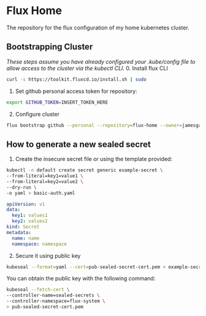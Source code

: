 # Flux Home

The repository for the flux configuration of my home kubernetes cluster. 

## Bootstrapping Cluster
_These steps assume you have already configured your .kube/config file to allow access to the cluster via the kubectl CLI._
0. Install flux CLI
```bash 
curl -s https://toolkit.fluxcd.io/install.sh | sudo 
```
1. Set github personal access token for repository:
```bash
export GITHUB_TOKEN=INSERT_TOKEN_HERE
```
2. Configure cluster 
```bash
flux bootstrap github --personal --repository=flux-home --owner=jamesgawn --components-extra=image-reflector-controller,image-automation-controller
```
## How to generate a new sealed secret

1. Create the insecure secret file or using the template provided:
```bash
kubectl -n default create secret generic example-secret \
--from-literal=key1=value1 \
--from-literal=key2=value2 \
--dry-run \
-o yaml > basic-auth.yaml
```
```yaml
apiVersion: v1
data:
  key1: values1
  key2: values2
kind: Secret
metadata:
  name: name
  namespace: namespace

```
2. Secure it using public key 
```bash
kubeseal --format=yaml --cert=pub-sealed-secret-cert.pem < example-secret.yaml > example-secret-sealed.yaml
```

You can obtain the public key with the following command:
```bash
kubeseal --fetch-cert \
--controller-name=sealed-secrets \
--controller-namespace=flux-system \
> pub-sealed-secret-cert.pem
```
